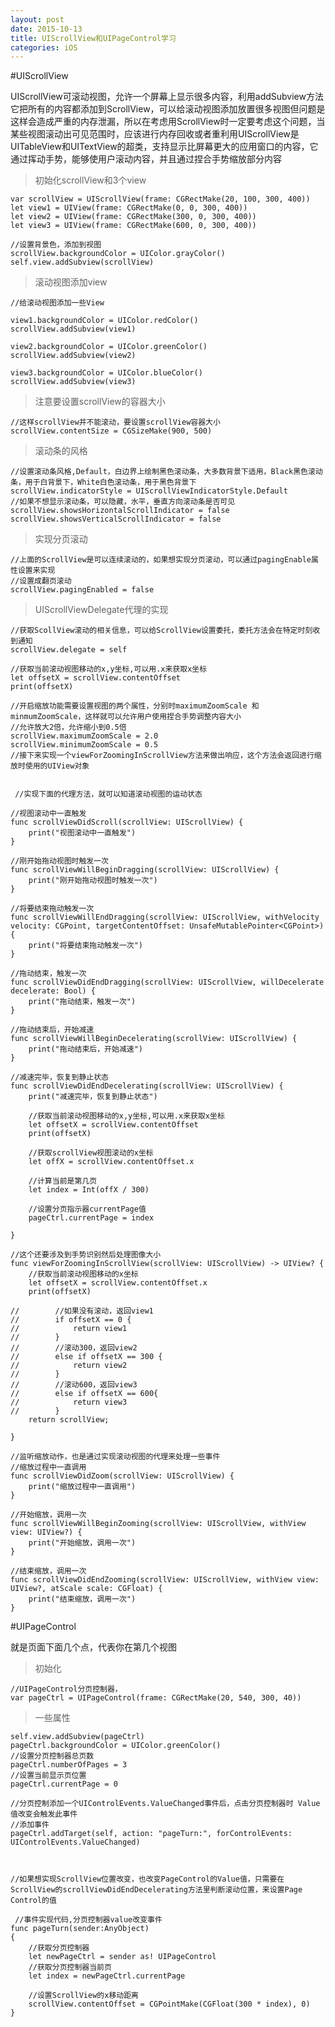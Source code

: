```yaml
---
layout: post
date: 2015-10-13
title: UIScrollView和UIPageControl学习
categories: iOS
---
```


#UIScrollView

UIScrollView可滚动视图，允许一个屏幕上显示很多内容，利用addSubview方法它把所有的内容都添加到ScrollView，可以给滚动视图添加放置很多视图但问题是这样会造成严重的内存泄漏，所以在考虑用ScrollView时一定要考虑这个问题，当某些视图滚动出可见范围时，应该进行内存回收或者重利用UIScrollView是UITableView和UITextView的超类，支持显示比屏幕更大的应用窗口的内容，它通过挥动手势，能够使用户滚动内容，并且通过捏合手势缩放部分内容
>初始化scrollView和3个view

	var scrollView = UIScrollView(frame: CGRectMake(20, 100, 300, 400))
	let view1 = UIView(frame: CGRectMake(0, 0, 300, 400))
	let view2 = UIView(frame: CGRectMake(300, 0, 300, 400))
	let view3 = UIView(frame: CGRectMake(600, 0, 300, 400))
	
	//设置背景色，添加到视图
	scrollView.backgroundColor = UIColor.grayColor()
	self.view.addSubview(scrollView)
	        
>滚动视图添加view

	//给滚动视图添加一些View
	
	view1.backgroundColor = UIColor.redColor()
	scrollView.addSubview(view1)
	
	view2.backgroundColor = UIColor.greenColor()
	scrollView.addSubview(view2)
	
	view3.backgroundColor = UIColor.blueColor()
	scrollView.addSubview(view3)
	
>注意要设置scrollView的容器大小

	//这样scrollView并不能滚动，要设置scrollView容器大小
	scrollView.contentSize = CGSizeMake(900, 500)
	
>滚动条的风格

	//设置滚动条风格,Default，白边界上绘制黑色滚动条，大多数背景下适用，Black黑色滚动条，用于白背景下，White白色滚动条，用于黑色背景下
	scrollView.indicatorStyle = UIScrollViewIndicatorStyle.Default
	//如果不想显示滚动条，可以隐藏，水平，垂直方向滚动条是否可见
	scrollView.showsHorizontalScrollIndicator = false
	scrollView.showsVerticalScrollIndicator = false
	
	
>实现分页滚动

	//上面的ScrollView是可以连续滚动的，如果想实现分页滚动，可以通过pagingEnable属性设置来实现
	//设置成翻页滚动
	scrollView.pagingEnabled = false
	
>UIScrollViewDelegate代理的实现

	//获取ScollView滚动的相关信息，可以给ScrollView设置委托，委托方法会在特定时刻收到通知
	scrollView.delegate = self
	
	//获取当前滚动视图移动的x,y坐标,可以用.x来获取x坐标
	let offsetX = scrollView.contentOffset
	print(offsetX)
	
	//开启缩放功能需要设置视图的两个属性，分别时maximumZoomScale 和 minmumZoomScale，这样就可以允许用户使用捏合手势调整内容大小
	//允许放大2倍，允许缩小到0.5倍
	scrollView.maximumZoomScale = 2.0
	scrollView.minimumZoomScale = 0.5
	//接下来实现一个viewForZoomingInScrollView方法来做出响应，这个方法会返回进行缩放时使用的UIView对象	
	
	
	 //实现下面的代理方法，就可以知道滚动视图的运动状态
    
    //视图滚动中一直触发
    func scrollViewDidScroll(scrollView: UIScrollView) {
        print("视图滚动中一直触发")
    }
    
    //刚开始拖动视图时触发一次
    func scrollViewWillBeginDragging(scrollView: UIScrollView) {
        print("刚开始拖动视图时触发一次")
    }
    
    //将要结束拖动触发一次
    func scrollViewWillEndDragging(scrollView: UIScrollView, withVelocity velocity: CGPoint, targetContentOffset: UnsafeMutablePointer<CGPoint>) {
        print("将要结束拖动触发一次")
    }
    
    //拖动结束，触发一次
    func scrollViewDidEndDragging(scrollView: UIScrollView, willDecelerate decelerate: Bool) {
        print("拖动结束，触发一次")
    }
    
    //拖动结束后，开始减速
    func scrollViewWillBeginDecelerating(scrollView: UIScrollView) {
        print("拖动结束后，开始减速")
    }
    
    //减速完毕，恢复到静止状态
    func scrollViewDidEndDecelerating(scrollView: UIScrollView) {
        print("减速完毕，恢复到静止状态")
        
        //获取当前滚动视图移动的x,y坐标,可以用.x来获取x坐标
        let offsetX = scrollView.contentOffset
        print(offsetX)
        
        //获取scrollView视图滚动的x坐标
        let offX = scrollView.contentOffset.x
        
        //计算当前是第几页
        let index = Int(offX / 300)
        
        //设置分页指示器currentPage值
        pageCtrl.currentPage = index
        
    }
    
    //这个还要涉及到手势识别然后处理图像大小
    func viewForZoomingInScrollView(scrollView: UIScrollView) -> UIView? {
        //获取当前滚动视图移动的x坐标
        let offsetX = scrollView.contentOffset.x
        print(offsetX)
        
	//        //如果没有滚动，返回view1
	//        if offsetX == 0 {
	//            return view1
	//        }
	//        //滚动300，返回view2
	//        else if offsetX == 300 {
	//            return view2
	//        }
	//        //滚动600，返回view3
	//        else if offsetX == 600{
	//            return view3
	//        }
        return scrollView;
        
    }
    
    //监听缩放动作，也是通过实现滚动视图的代理来处理一些事件
    //缩放过程中一直调用
    func scrollViewDidZoom(scrollView: UIScrollView) {
        print("缩放过程中一直调用")
    }
    
    //开始缩放，调用一次
    func scrollViewWillBeginZooming(scrollView: UIScrollView, withView view: UIView?) {
        print("开始缩放，调用一次")
    }
    
    //结束缩放，调用一次
    func scrollViewDidEndZooming(scrollView: UIScrollView, withView view: UIView?, atScale scale: CGFloat) {
        print("结束缩放，调用一次")
    }

#UIPageControl

就是页面下面几个点，代表你在第几个视图

>初始化

	//UIPageControl分页控制器，
	var pageCtrl = UIPageControl(frame: CGRectMake(20, 540, 300, 40))
	
>一些属性

	self.view.addSubview(pageCtrl)
	pageCtrl.backgroundColor = UIColor.greenColor()
	//设置分页控制器总页数
	pageCtrl.numberOfPages = 3
	//设置当前显示页位置
	pageCtrl.currentPage = 0
	
	//分页控制添加一个UIControlEvents.ValueChanged事件后，点击分页控制器时 Value值改变会触发此事件
	//添加事件
	pageCtrl.addTarget(self, action: "pageTurn:", forControlEvents: UIControlEvents.ValueChanged)
	
	
	
	//如果想实现ScrollView位置改变，也改变PageControl的Value值，只需要在ScrollView的scrollViewDidEndDecelerating方法里判断滚动位置，来设置Page Control的值
	
	 //事件实现代码,分页控制器value改变事件
    func pageTurn(sender:AnyObject)
    {
        //获取分页控制器
        let newPageCtrl = sender as! UIPageControl
        //获取分页控制器当前页
        let index = newPageCtrl.currentPage
        
        //设置ScrollView的x移动距离
        scrollView.contentOffset = CGPointMake(CGFloat(300 * index), 0)
    }
    

